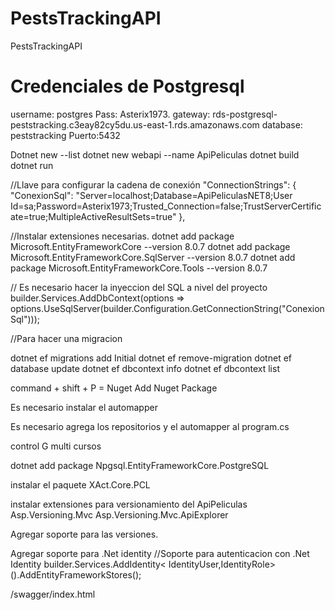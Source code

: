 # PestsTrackingAPI

PestsTrackingAPI

# Credenciales de Postgresql

username: postgres
Pass: Asterix1973.
gateway: rds-postgresql-peststracking.c3eay82cy5du.us-east-1.rds.amazonaws.com
database: peststracking
Puerto:5432

Dotnet new --list
dotnet new webapi --name ApiPeliculas
dotnet build
dotnet run

//Llave para configurar la cadena de conexión
"ConnectionStrings": {
"ConexionSql": "Server=localhost;Database=ApiPeliculasNET8;User Id=sa;Password=Asterix1973;Trusted_Connection=false;TrustServerCertificate=true;MultipleActiveResultSets=true"
},

//Instalar extensiones necesarias.
dotnet add package Microsoft.EntityFrameworkCore --version 8.0.7
dotnet add package Microsoft.EntityFrameworkCore.SqlServer --version 8.0.7
dotnet add package Microsoft.EntityFrameworkCore.Tools --version 8.0.7

// Es necesario hacer la inyeccion del SQL a nivel del proyecto
builder.Services.AddDbContext<ApplicationDbContext>(options =>
options.UseSqlServer(builder.Configuration.GetConnectionString("ConexionSql")));

//Para hacer una migracion

dotnet ef migrations add Initial
dotnet ef remove-migration
dotnet ef database update
dotnet ef dbcontext info
dotnet ef dbcontext list

command + shift + P = Nuget Add Nuget Package

Es necesario instalar el automapper

Es necesario agrega los repositorios y el automapper al program.cs

control G multi cursos

dotnet add package Npgsql.EntityFrameworkCore.PostgreSQL

instalar el paquete XAct.Core.PCL

instalar extensiones para versionamiento del ApiPeliculas
Asp.Versioning.Mvc
Asp.Versioning.Mvc.ApiExplorer

Agregar soporte para las versiones.

Agregar soporte para .Net identity
//Soporte para autenticacion con .Net Identity
builder.Services.AddIdentity<
IdentityUser,IdentityRole>().AddEntityFrameworkStores<ApplicationDbContext>();

/swagger/index.html
